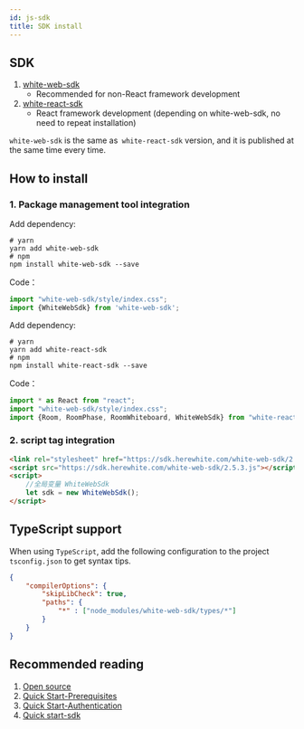 ```yaml
---
id: js-sdk
title: SDK install
---
```


## SDK

1. [white-web-sdk](https://www.npmjs.com/package/white-web-sdk)
    * Recommended for non-React framework development
1. [white-react-sdk](https://www.npmjs.com/package/white-react-sdk)
    * React framework development (depending on white-web-sdk, no need to repeat installation)

`white-web-sdk` is the same as` white-react-sdk` version, and it is published at the same time every time.

## How to install

### 1. Package management tool integration

<!--DOCUSAURUS_CODE_TABS-->
<!--Develop with js sdk-->

Add dependency:
```shell
# yarn
yarn add white-web-sdk
# npm
npm install white-web-sdk --save
```
Code：
```javascript
import "white-web-sdk/style/index.css";
import {WhiteWebSdk} from 'white-web-sdk';
```

<!--Developing with react-sdk-->
Add dependency:
```shell
# yarn
yarn add white-react-sdk
# npm
npm install white-react-sdk --save
```

Code：
```javascript
import * as React from "react";
import "white-web-sdk/style/index.css";
import {Room, RoomPhase, RoomWhiteboard, WhiteWebSdk} from "white-react-sdk";
````

<!--END_DOCUSAURUS_CODE_TABS-->

###  2. script tag integration

```html
<link rel="stylesheet" href="https://sdk.herewhite.com/white-web-sdk/2.5.3.css">
<script src="https://sdk.herewhite.com/white-web-sdk/2.5.3.js"></script>
<script>
    //全局变量 WhiteWebSdk
    let sdk = new WhiteWebSdk();
</script>
```

## TypeScript support

When using `TypeScript`, add the following configuration to the project` tsconfig.json` to get syntax tips.

```json
{
    "compilerOptions": {
        "skipLibCheck": true,
        "paths": {
            "*" : ["node_modules/white-web-sdk/types/*"]
        }
    }
}
```

## Recommended reading

1. [Open source](./open-source.md)
2. [Quick Start-Prerequisites](../quick-start/precondition.md)
3. [Quick Start-Authentication](../quick-start/token.md)
4. [Quick start-sdk](./quick-start/sdk.md)